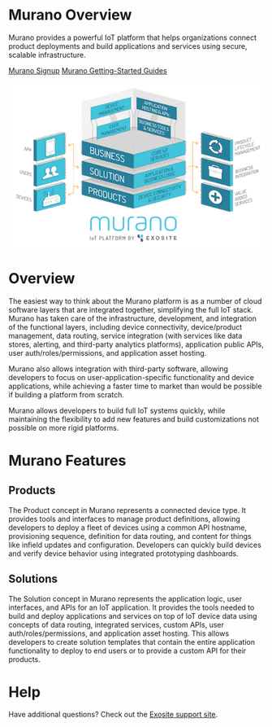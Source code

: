 # Murano Overview

Murano provides a powerful IoT platform that helps organizations connect product deployments and build applications and services using secure, scalable infrastructure. 

<a class="btn orange" href="https://exosite.com/business/signup">Murano Signup</a>
<a class="btn orange" href="/murano/get-started">Murano Getting-Started Guides</a>

![murano overview image](/murano/assets/platform_overview.png)

# Overview

The easiest way to think about the Murano platform is as a number of cloud software layers that are integrated together, simplifying the full IoT stack. Murano has taken care of the infrastructure, development, and integration of the functional layers, including device connectivity, device/product management, data routing, service integration (with services like data stores, alerting, and third-party analytics platforms), application public APIs, user auth/roles/permissions, and application asset hosting. 

Murano also allows integration with third-party software, allowing developers to focus on user-application-specific functionality and device applications, while achieving a faster time to market than would be possible if building a platform from scratch. 

Murano allows developers to build full IoT systems quickly, while maintaining the flexibility to add new features and build customizations not possible on more rigid platforms. 

# Murano Features

## Products

The Product concept in Murano represents a connected device type. It provides tools and interfaces to manage product definitions, allowing developers to deploy a fleet of devices using a common API hostname, provisioning sequence, definition for data routing, and content for things like infield updates and configuration. Developers can quickly build devices and verify device behavior using integrated prototyping dashboards.

## Solutions

The Solution concept in Murano represents the application logic, user interfaces, and APIs for an IoT application. It provides the tools needed to build and deploy applications and services on top of IoT device data using concepts of data routing, integrated services, custom APIs, user auth/roles/permissions, and application asset hosting. This allows developers to create solution templates that contain the entire application functionality to deploy to end users or to provide a custom API for their products.

# Help

Have additional questions? Check out the [Exosite support site](https://support.exosite.com/hc/).
